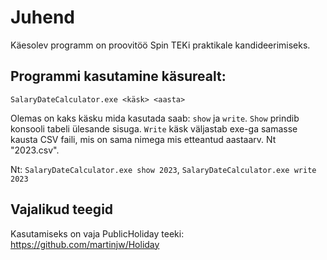 ﻿# Juhend

Käesolev programm on proovitöö Spin TEKi praktikale kandideerimiseks.

## Programmi kasutamine käsurealt:
``SalaryDateCalculator.exe <käsk> <aasta>``

Olemas on kaks käsku mida kasutada saab: ``show`` ja ``write``. 
``Show`` prindib konsooli tabeli ülesande sisuga.
``Write`` käsk väljastab exe-ga samasse kausta CSV faili, mis on sama nimega mis etteantud aastaarv. Nt "2023.csv".

Nt: ``SalaryDateCalculator.exe show 2023``, ``SalaryDateCalculator.exe write 2023``

## Vajalikud teegid
Kasutamiseks on vaja PublicHoliday teeki: https://github.com/martinjw/Holiday


